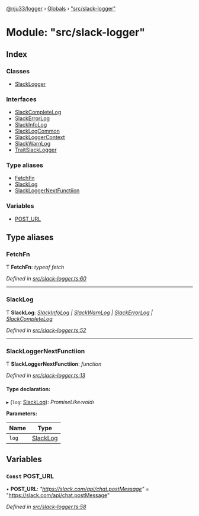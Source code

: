 [@nju33/logger](../README.md) › [Globals](../globals.md) › ["src/slack-logger"](_src_slack_logger_.md)

# Module: "src/slack-logger"

## Index

### Classes

* [SlackLogger](../classes/_src_slack_logger_.slacklogger.md)

### Interfaces

* [SlackCompleteLog](../interfaces/_src_slack_logger_.slackcompletelog.md)
* [SlackErrorLog](../interfaces/_src_slack_logger_.slackerrorlog.md)
* [SlackInfoLog](../interfaces/_src_slack_logger_.slackinfolog.md)
* [SlackLogCommon](../interfaces/_src_slack_logger_.slacklogcommon.md)
* [SlackLoggerContext](../interfaces/_src_slack_logger_.slackloggercontext.md)
* [SlackWarnLog](../interfaces/_src_slack_logger_.slackwarnlog.md)
* [TraitSlackLogger](../interfaces/_src_slack_logger_.traitslacklogger.md)

### Type aliases

* [FetchFn](_src_slack_logger_.md#fetchfn)
* [SlackLog](_src_slack_logger_.md#slacklog)
* [SlackLoggerNextFunctiion](_src_slack_logger_.md#slackloggernextfunctiion)

### Variables

* [POST_URL](_src_slack_logger_.md#const-post_url)

## Type aliases

###  FetchFn

Ƭ **FetchFn**: *typeof fetch*

*Defined in [src/slack-logger.ts:60](https://github.com/nju33/logger/blob/3d09c9d/src/slack-logger.ts#L60)*

___

###  SlackLog

Ƭ **SlackLog**: *[SlackInfoLog](../interfaces/_src_slack_logger_.slackinfolog.md) | [SlackWarnLog](../interfaces/_src_slack_logger_.slackwarnlog.md) | [SlackErrorLog](../interfaces/_src_slack_logger_.slackerrorlog.md) | [SlackCompleteLog](../interfaces/_src_slack_logger_.slackcompletelog.md)*

*Defined in [src/slack-logger.ts:52](https://github.com/nju33/logger/blob/3d09c9d/src/slack-logger.ts#L52)*

___

###  SlackLoggerNextFunctiion

Ƭ **SlackLoggerNextFunctiion**: *function*

*Defined in [src/slack-logger.ts:13](https://github.com/nju33/logger/blob/3d09c9d/src/slack-logger.ts#L13)*

#### Type declaration:

▸ (`log`: [SlackLog](_src_slack_logger_.md#slacklog)): *PromiseLike‹void›*

**Parameters:**

Name | Type |
------ | ------ |
`log` | [SlackLog](_src_slack_logger_.md#slacklog) |

## Variables

### `Const` POST_URL

• **POST_URL**: *"https://slack.com/api/chat.postMessage"* = "https://slack.com/api/chat.postMessage"

*Defined in [src/slack-logger.ts:58](https://github.com/nju33/logger/blob/3d09c9d/src/slack-logger.ts#L58)*
